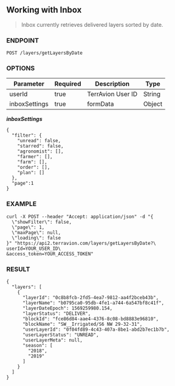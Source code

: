 ## Working with Inbox

> Inbox currently retrieves delivered layers sorted by date.

### ENDPOINT

`POST /layers/getLayersByDate`

### OPTIONS

| Parameter| Required | Description | Type |
| - | - | - | - |
| userId | true | TerrAvion User ID | String |
| inboxSettings | true | formData | Object |


***inboxSettings***
```
{
  "filter": {
    "unread": false,
    "starred": false,
    "agronomist": [],
    "farmer": [],
    "farm": [],
    "order": [],
    "plan": []
  },
  "page":1
}
```

### EXAMPLE

```
curl -X POST --header "Accept: application/json" -d "{
  \"showFilter\": false,
  \"page\": 1,
  \"maxPage\": null,
  \"loading\": false
}" "https://api2.terravion.com/layers/getLayersByDate?\
userId=YOUR_USER_ID\
&access_token=YOUR_ACCESS_TOKEN"
```

### RESULT

```
{
  "layers": [
    {
      "layerId": "0c8b8fcb-2fd5-4ea7-9812-aa4f2bceb43b",
      "layerName": "b0795ca0-95db-4fe1-a744-6a547bf8c41f",
      "layerDateEpoch": 1569259980.154,
      "layerStatus": "DELIVER",
      "blockId": "fce86d84-aae4-4376-8c08-bd8883e96810",
      "blockName": "SW__Irrigated/S6 NW 29-32-31",
      "userLayerId": "0f04fd89-4c43-407a-8be1-abd2b7ec1b7b",
      "userLayerStatus": "UNREAD",
      "userLayerMeta": null,
      "season": [
        "2018",
        "2019"
      ]
    }
  ]
}
```